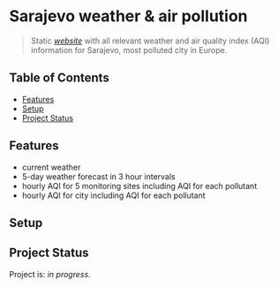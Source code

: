 # Sarajevo weather & air pollution
> Static [_website_](https://sa-aqi-weather.simplify.ba/) with all relevant weather and air quality index (AQI) information for Sarajevo, most polluted city in Europe. 

## Table of Contents
* [Features](#features)
* [Setup](#setup)
* [Project Status](#project-status)


## Features
- current weather
- 5-day weather forecast in 3 hour intervals
- hourly AQI for 5 monitoring sites including AQI for each pollutant
- hourly AQI for city including AQI for each pollutant

## Setup


## Project Status
Project is: _in progress_.